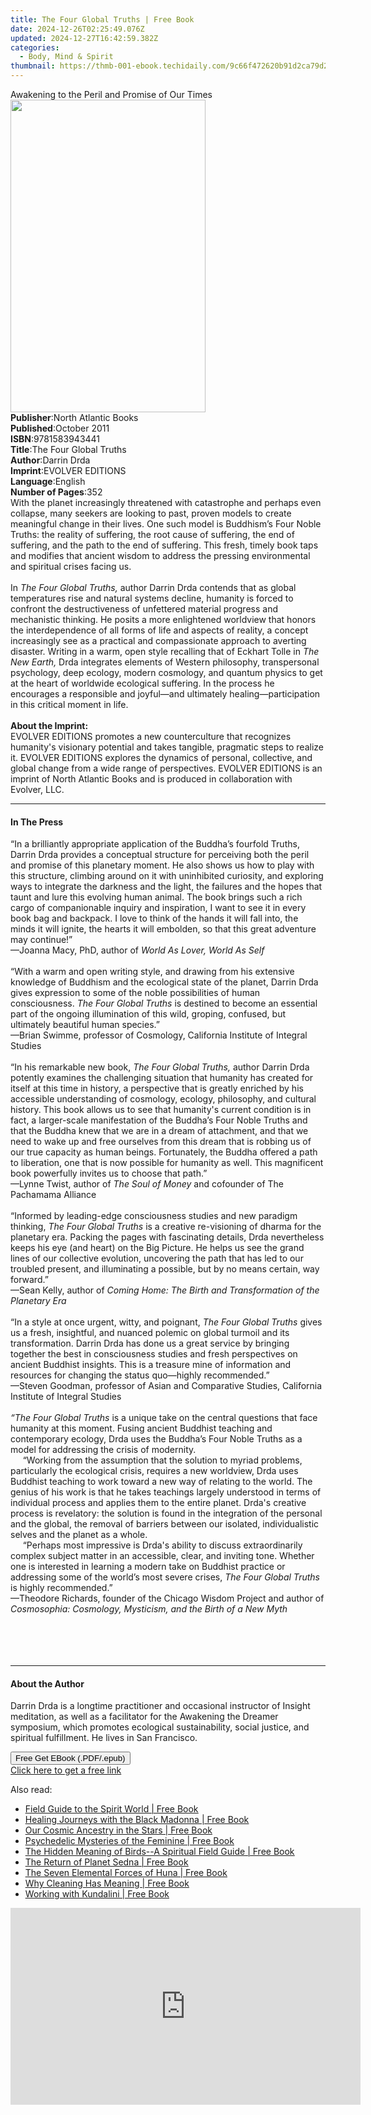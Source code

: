 ```yaml
---
title: The Four Global Truths | Free Book
date: 2024-12-26T02:25:49.076Z
updated: 2024-12-27T16:42:59.382Z
categories:
  - Body, Mind & Spirit
thumbnail: https://thmb-001-ebook.techidaily.com/9c66f472620b91d2ca79d2d3a46300378fd8bdbb9ce2c4d0beb840370b278a95.jpg
---
```

<main id="book-container">
  <div class="flex flex-col">
    <div class="book-brief flex-1 py-6 px-4 sm:p-6 md:py-10 md:px-8">
      <!-- brief-->
      <div class="book-brief-main">
        Awakening to the Peril and Promise of Our Times
      </div>
    </div>
    <div
      class="book-meta-info flex-1 grid gap-4 col-start-1 col-end-3 row-start-1 sm:mb-6 sm:grid-cols-4 lg:gap-6 lg:col-start-2 lg:row-end-6 lg:row-span-6 lg:mb-0"
    >
      <div
        class="book-meta-info-left place-content-center mt-4 p-4 text-sm leading-6 col-start-2 col-span-2 dark:text-slate-400"
      >
        <img
          class="w-full h-500 object-cover rounded-lg sm:h-255 sm:col-span-2 lg:col-span-full"
          src="https://img-001-ebook.techidaily.com/195182338f7ec4fca6663f678e48467e13a640f6c137bb6b27de5abb709d8b02.jpg"
          alt=""
          width="312"
          height="500"
        />
      </div>
      <div
        class="book-meta-info-right mt-2 col-start-1 row-start-2 col-span-3 self-center"
      >
        <!-- meta data  -->
        <div class="flex flex-col px-4 md:px-8">
          <div class="flex-1">
            <strong>Publisher</strong>:<span class="px-2"
              >North Atlantic Books</span
            >
          </div>
          <div class="flex-1">
            <strong>Published</strong>:<span class="px-2">October 2011</span>
          </div>
          <div class="flex-1">
            <strong>ISBN</strong>:<span class="px-2">9781583943441</span>
          </div>
          <div class="flex-1">
            <strong>Title</strong>:<span class="px-2"
              >The Four Global Truths</span
            >
          </div>
          <div class="flex-1">
            <strong>Author</strong>:<span class="px-2">Darrin Drda</span>
          </div>
          <div class="flex-1">
            <strong>Imprint</strong>:<span class="px-2">EVOLVER EDITIONS</span>
          </div>
          <div class="flex-1">
            <strong>Language</strong>:<span class="px-2">English</span>
          </div>
          <div class="flex-1">
            <strong>Number of Pages</strong>:<span class="px-2">352</span>
          </div>
        </div>
      </div>
    </div>
    <div class="book-description flex-1 py-6 px-4 sm:p-6 md:py-10 md:px-8">
      <div class="book-description-main">
        <div accordion-content="" id="description">
          With the planet increasingly threatened with catastrophe and perhaps
          even collapse, many seekers are looking to past, proven models to
          create meaningful change in their lives. One such model is Buddhism’s
          Four Noble Truths: the reality of&nbsp;suffering, the root cause of
          suffering, the end of suffering, and the path to the end of suffering.
          This fresh, timely book taps and modifies that ancient wisdom to
          address the pressing environmental and spiritual crises facing us.
          <br /><br />In <i>The Four Global Truths, </i>author Darrin Drda
          contends that as global temperatures rise and natural systems decline,
          humanity is forced to confront the destructiveness of unfettered
          material progress and mechanistic thinking. He posits a more
          enlightened worldview that honors the interdependence of all forms of
          life and aspects of reality, a concept increasingly see as a practical
          and compassionate approach to averting disaster. Writing in a warm,
          open style recalling that of Eckhart Tolle in <i>The</i>
          <i>New Earth, </i>Drda integrates elements of Western philosophy,
          transpersonal psychology, deep ecology, modern cosmology, and quantum
          physics to get at the heart of worldwide ecological suffering. In the
          process he encourages a responsible and joyful—and ultimately
          healing—participation in this critical moment in life.<br /><br /><b
            >About the Imprint:</b
          ><br />
          EVOLVER EDITIONS promotes a new counterculture that recognizes
          humanity's visionary potential and takes tangible, pragmatic steps to
          realize it. EVOLVER EDITIONS explores the dynamics of personal,
          collective, and global change from a wide range of perspectives.
          EVOLVER EDITIONS is an imprint of North Atlantic Books and is produced
          in collaboration with Evolver, LLC.
        </div>
        <div class="accordion-fader"></div>
      </div>
    </div>
    <div class="book-excerpts flex-1 py-6 px-4 sm:p-6 md:py-10 md:px-8">
      <!-- excerpts-->
      <div class="book-excerpts-main">
        <hr />
        <h4 class="placeholder placeholder-heading">
          <span>In The Press</span>
        </h4>
        <p>
          “In a brilliantly appropriate application of the Buddha’s fourfold
          Truths, Darrin Drda provides a conceptual structure for perceiving
          both the peril and promise of this planetary moment. He also shows us
          how to play with this structure, climbing around on it with
          uninhibited curiosity, and exploring ways to integrate the darkness
          and the light, the failures and the hopes that taunt and lure this
          evolving human animal. The book brings such a rich cargo of
          companionable inquiry and inspiration, I want to see it in every book
          bag and backpack. I love to think of the hands it will fall into, the
          minds it will ignite, the hearts it will embolden, so that this great
          adventure may continue!”<br />
          —Joanna Macy, PhD, author of <i>World As Lover, World As Self</i
          ><br />
          &nbsp;<br />
          “With a warm and open writing style, and drawing from his extensive
          knowledge of Buddhism and the ecological state of the planet, Darrin
          Drda gives expression to some of the noble possibilities of human
          consciousness. <i>The Four Global Truths</i> is destined to become an
          essential part of the ongoing illumination of this wild, groping,
          confused, but ultimately beautiful human species.”<br />
          —Brian Swimme, professor of Cosmology, California Institute of
          Integral Studies<br />
          &nbsp;<br />
          “In his remarkable new book, <i>The Four Global Truths,</i> author
          Darrin Drda potently examines the challenging situation that humanity
          has created for itself at this time in history, a perspective that is
          greatly enriched by his accessible understanding of cosmology,
          ecology, philosophy, and cultural history. This book allows us to see
          that humanity's current condition is in fact, a larger-scale
          manifestation of the Buddha’s Four Noble Truths and that the Buddha
          knew that we are in a dream of attachment, and that we need to wake up
          and free ourselves from this dream that is robbing us of our true
          capacity as human beings. Fortunately, the Buddha offered a path to
          liberation, one that is now possible for humanity as well. This
          magnificent book powerfully invites us to choose that path.”<br />
          —Lynne Twist, author of <i>The Soul of Money </i>and cofounder of The
          Pachamama Alliance<br />
          &nbsp;<br />
          “Informed by leading-edge consciousness studies and new paradigm
          thinking, <i>The Four Global Truths</i> is a creative re-visioning of
          dharma for the planetary era. Packing the pages with fascinating
          details, Drda nevertheless keeps his eye (and heart) on the Big
          Picture. He helps us see the grand lines of our collective evolution,
          uncovering the path that has led to our troubled present, and
          illuminating a possible, but by no means certain, way forward.”<br />
          —Sean Kelly, author of
          <i>Coming Home: The Birth and Transformation of the Planetary Era</i
          ><br />
          &nbsp;<br />
          “In a style at once urgent, witty, and poignant,
          <i>The Four Global Truths</i> gives us a fresh, insightful, and
          nuanced polemic on global turmoil and its transformation. Darrin Drda
          has done us a great service by bringing together the best in
          consciousness studies and fresh perspectives on ancient Buddhist
          insights. This is a treasure mine of information and resources for
          changing the status quo—highly recommended.”<br />
          —Steven Goodman, professor of Asian and Comparative Studies,
          California Institute of Integral Studies<br />
          &nbsp;<br />
          <i>“The Four Global Truths</i> is a unique take on the central
          questions that face humanity at this moment. Fusing ancient Buddhist
          teaching and contemporary ecology, Drda uses the Buddha’s Four Noble
          Truths as a model for addressing the crisis of modernity.
          <br />&nbsp;&nbsp; &nbsp; “Working from the assumption that the
          solution to myriad problems, particularly the ecological crisis,
          requires a new worldview, Drda uses Buddhist teaching to work toward a
          new way of relating to the world. The genius of his work is that he
          takes teachings largely understood in terms of individual process and
          applies them to the entire planet. Drda's creative process is
          revelatory: the solution is found in the integration of the personal
          and the global, the removal of barriers between our isolated,
          individualistic selves and the planet as a whole.<br />&nbsp;&nbsp;
          &nbsp; “Perhaps most impressive is Drda's ability to discuss
          extraordinarily complex subject matter in an accessible, clear, and
          inviting tone. Whether one is interested in learning a modern take on
          Buddhist practice or addressing some of the world’s most severe
          crises, <i>The Four Global Truths</i> is highly recommended.”<br />
          —Theodore Richards, founder of the Chicago Wisdom Project and author
          of
          <i>Cosmosophia: Cosmology, Mysticism, and the Birth of a New Myth</i
          ><br />
          &nbsp;<br /><br />
          <br /><i><br /></i>
        </p>
      </div>
    </div>
    <div class="book-about-author flex-1 py-6 px-4 sm:p-6 md:py-10 md:px-8">
      <!-- about author-->
      <div class="book-main-author-main">
        <hr />
        <h4 class="placeholder placeholder-heading">
          <span>About the Author</span>
        </h4>
        <p>
          Darrin Drda is a longtime practitioner and occasional instructor of
          Insight meditation, as well as a facilitator for the Awakening the
          Dreamer symposium, which promotes ecological sustainability, social
          justice, and spiritual fulfillment. He lives in San Francisco.
        </p>
      </div>
    </div>
    <div class="book-free-get flex-1 py-6 px-4 sm:p-6 md:py-10 md:px-8">
      <button
        id="btn-free-get"
        class="bg-blue-500 hover:bg-blue-700 text-white font-bold py-2 px-4 rounded"
      >
        Free Get EBook (.PDF/.epub)
      </button>
      <div id="countdown-display" class="px-2 text-lg mt-2"></div>
      <a
        id="free-link"
        class="hidden bg-blue-500 hover:bg-blue-700 text-white font-bold py-2 px-4 rounded"
        href="https://www.ebooks.com/en-us/book/663582/the-four-global-truths/darrin-drda/"
        target="_blank"
        >Click here to get a free link</a
      >
    </div>
    <script>
      let countdownTime = 0;
      let countdownInterval = null;
      document
        .getElementById('btn-free-get')
        .addEventListener('click', startCountdown);
      function startCountdown() {
        countdownTime = new Date().getTime() + 60000 * 3;
        countdownInterval = setInterval(updateCountdown, 1000);
        document.getElementById('btn-free-get').disabled = true;
        document
          .getElementById('btn-free-get')
          .classList.add('bg-gray-500', 'cursor-not-allowed');
      }
      function updateCountdown() {
        let currentTime = new Date().getTime();
        let timeLeft = countdownTime - currentTime;
        let secondsLeft = Math.floor(timeLeft / 1000);
        document.getElementById('countdown-display').innerHTML =
          `Remaining time: ${secondsLeft} seconds.`;
        if (secondsLeft <= 0) {
          clearInterval(countdownInterval);
          document.getElementById('btn-free-get').classList.add('hidden');
          document.getElementById('free-link').classList.remove('hidden');
          document.getElementById('countdown-display').innerHTML = '';
        }
      }
    </script>
  </div>
</main>

<ins class="adsbygoogle"
      style="display:block"
      data-ad-client="ca-pub-7571918770474297"
      data-ad-slot="8358498916"
      data-ad-format="auto"
      data-full-width-responsive="true"></ins>
    

<span class="atpl-alsoreadstyle">Also read:</span>
<div><ul>
<li><a href="https://novels-ebooks.techidaily.com/96393671-9781591433330-field-guide-to-the-spirit-world/"><u>Field Guide to the Spirit World | Free Book</u></a></li>
<li><a href="https://novels-ebooks.techidaily.com/96393670-9781591433439-healing-journeys-with-the-black-madonna/"><u>Healing Journeys with the Black Madonna | Free Book</u></a></li>
<li><a href="https://novels-ebooks.techidaily.com/96393672-9781591433293-our-cosmic-ancestry-in-the-stars/"><u>Our Cosmic Ancestry in the Stars | Free Book</u></a></li>
<li><a href="https://novels-ebooks.techidaily.com/96393685-9781620558034-psychedelic-mysteries-of-the-feminine/"><u>Psychedelic Mysteries of the Feminine | Free Book</u></a></li>
<li><a href="https://novels-ebooks.techidaily.com/96393679-9781507210277-the-hidden-meaning-of-birds-a-spiritual-field-guide/"><u>The Hidden Meaning of Birds--A Spiritual Field Guide | Free Book</u></a></li>
<li><a href="https://novels-ebooks.techidaily.com/96393688-9781620557082-the-return-of-planet-sedna/"><u>The Return of Planet Sedna | Free Book</u></a></li>
<li><a href="https://novels-ebooks.techidaily.com/96393675-9781620558867-the-seven-elemental-forces-of-huna/"><u>The Seven Elemental Forces of Huna | Free Book</u></a></li>
<li><a href="https://novels-ebooks.techidaily.com/96399462-9781782500858-why-cleaning-has-meaning/"><u>Why Cleaning Has Meaning | Free Book</u></a></li>
<li><a href="https://novels-ebooks.techidaily.com/96393690-9781620558829-working-with-kundalini/"><u>Working with Kundalini | Free Book</u></a></li>
</ul></div>

<!-- affiliate ads begin -->
<iframe width="560" height="315" src="https://www.youtube.com/embed/JAkb8Bv3AU4?si=2rHwnZYTzTLieKgY" title="YouTube video player" frameborder="0" allow="accelerometer; autoplay; clipboard-write; encrypted-media; gyroscope; picture-in-picture; web-share" referrerpolicy="strict-origin-when-cross-origin" allowfullscreen></iframe>
<!-- affiliate ads end -->

